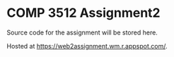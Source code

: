 # COMP 3512 Assignment2
Source code for the assignment will be stored here.

Hosted at https://web2assignment.wm.r.appspot.com/.
